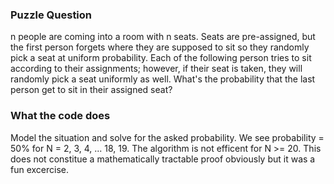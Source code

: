 ### Puzzle Question 
n people are coming into a room with n seats. Seats are pre-assigned, but the first person forgets where they are supposed to sit so they randomly pick a seat at uniform probability. Each of the following person tries to sit according to their assignments; however, if their seat is taken, they will randomly pick a seat uniformly as well. What's the probability that the last person get to sit in their assigned seat? 

### What the code does
Model the situation and solve for the asked probability. We see probability = 50% for N = 2, 3, 4, ... 18, 19. The algorithm is not efficent for N >= 20. This does not constitue a mathematically tractable proof  obviously but it was a fun excercise. 
